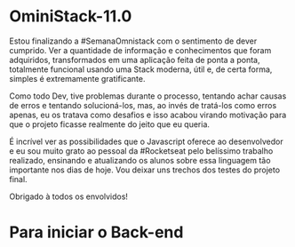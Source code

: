 # OminiStack-11.0

Estou finalizando a #SemanaOmnistack com o sentimento de dever cumprido. Ver a quantidade de informação e conhecimentos que foram adquiridos, transformados em uma aplicação feita de ponta a ponta, totalmente funcional usando uma Stack moderna, útil e, de certa forma, simples é extremamente gratificante.

Como todo Dev, tive problemas durante o processo, tentando achar causas de erros e tentando solucioná-los, mas, ao invés de tratá-los como erros apenas, eu os tratava como desafios e isso acabou virando motivação para que o projeto ficasse realmente do jeito que eu queria.

É incrível ver as possibilidades que o Javascript oferece ao desenvolvedor e eu sou muito grato ao pessoal da #Rocketseat pelo belíssimo trabalho realizado, ensinando e atualizando os alunos sobre essa linguagem tão importante nos dias de hoje. Vou deixar uns trechos dos testes do projeto final.

Obrigado à todos os envolvidos!

<h1>Para iniciar o Back-end </h1>
